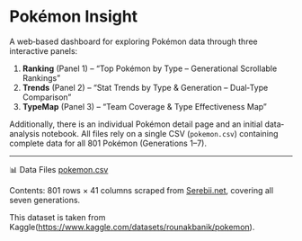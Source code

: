 # Pokémon Insight

A web‐based dashboard for exploring Pokémon data through three interactive panels:
1. **Ranking** (Panel 1) – “Top Pokémon by Type – Generational Scrollable Rankings”  
2. **Trends** (Panel 2) – “Stat Trends by Type & Generation – Dual‐Type Comparison”  
3. **TypeMap** (Panel 3) – “Team Coverage & Type Effectiveness Map”  

Additionally, there is an individual Pokémon detail page and an initial data‐analysis notebook. All files rely on a single CSV (`pokemon.csv`) containing complete data for all 801 Pokémon (Generations 1–7).

---

📊 Data Files
[pokemon.csv](https://raw.githubusercontent.com/Nainho/infovis_pokemon/refs/heads/main/pokemon.csv)

Contents:
801 rows × 41 columns scraped from [Serebii.net](http://serebii.net/), covering all seven generations.

This dataset is taken from Kaggle(https://www.kaggle.com/datasets/rounakbanik/pokemon).

